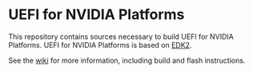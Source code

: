 # UEFI for NVIDIA Platforms

This repository contains sources necessary to build UEFI for NVIDIA Platforms.
UEFI for NVIDIA Platforms is based on [EDK2](https://github.com/tianocore/edk2).

See the [wiki](https://github.com/NVIDIA/edk2-nvidia/wiki) for more
information, including build and flash instructions.
